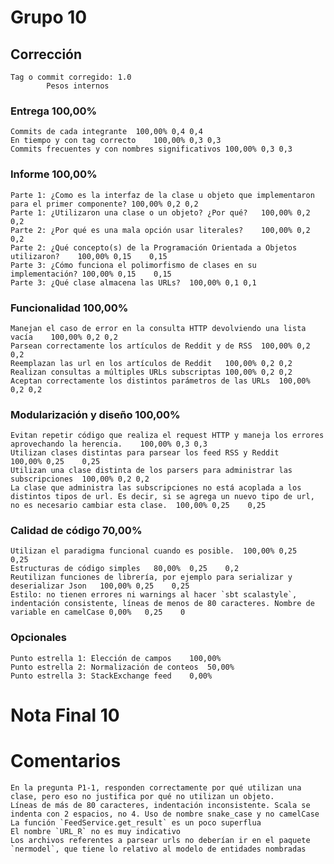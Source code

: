 # Grupo 10				
## Corrección				
	Tag o commit corregido:	1.0		
			Pesos internos	
### Entrega		100,00%		
	Commits de cada integrante	100,00%	0,4	0,4
	En tiempo y con tag correcto	100,00%	0,3	0,3
	Commits frecuentes y con nombres significativos	100,00%	0,3	0,3
### Informe		100,00%		
	Parte 1: ¿Como es la interfaz de la clase u objeto que implementaron para el primer componente?	100,00%	0,2	0,2
	Parte 1: ¿Utilizaron una clase o un objeto? ¿Por qué?	100,00%	0,2	0,2
	Parte 2: ¿Por qué es una mala opción usar literales?	100,00%	0,2	0,2
	Parte 2: ¿Qué concepto(s) de la Programación Orientada a Objetos utilizaron?	100,00%	0,15	0,15
	Parte 3: ¿Cómo funciona el polimorfismo de clases en su implementación?	100,00%	0,15	0,15
	Parte 3: ¿Qué clase almacena las URLs?	100,00%	0,1	0,1
### Funcionalidad		100,00%		
	Manejan el caso de error en la consulta HTTP devolviendo una lista vacía	100,00%	0,2	0,2
	Parsean correctamente los artículos de Reddit y de RSS	100,00%	0,2	0,2
	Reemplazan las url en los artículos de Reddit	100,00%	0,2	0,2
	Realizan consultas a múltiples URLs subscriptas	100,00%	0,2	0,2
	Aceptan correctamente los distintos parámetros de las URLs	100,00%	0,2	0,2
### Modularización y diseño		100,00%		
	Evitan repetir código que realiza el request HTTP y maneja los errores aprovechando la herencia.	100,00%	0,3	0,3
	Utilizan clases distintas para parsear los feed RSS y Reddit	100,00%	0,25	0,25
	Utilizan una clase distinta de los parsers para administrar las subscripciones	100,00%	0,2	0,2
	La clase que administra las subscripciones no está acoplada a los distintos tipos de url. Es decir, si se agrega un nuevo tipo de url, no es necesario cambiar esta clase.	100,00%	0,25	0,25
### Calidad de código		70,00%		
	Utilizan el paradigma funcional cuando es posible.	100,00%	0,25	0,25
	Estructuras de código simples	80,00%	0,25	0,2
	Reutilizan funciones de librería, por ejemplo para serializar y deserializar Json	100,00%	0,25	0,25
	Estilo: no tienen errores ni warnings al hacer `sbt scalastyle`, indentación consistente, líneas de menos de 80 caracteres. Nombre de variable en camelCase	0,00%	0,25	0
### Opcionales				
	Punto estrella 1: Elección de campos	100,00%		
	Punto estrella 2: Normalización de conteos	50,00%		
	Punto estrella 3: StackExchange feed	0,00%		
				
# Nota Final		10		
				
				
# Comentarios				
	En la pregunta P1-1, responden correctamente por qué utilizan una clase, pero eso no justifica por qué no utilizan un objeto.			
	Líneas de más de 80 caracteres, indentación inconsistente. Scala se indenta con 2 espacios, no 4. Uso de nombre snake_case y no camelCase			
	La función `FeedService.get_result` es un poco superflua			
	El nombre `URL_R` no es muy indicativo			
	Los archivos referentes a parsear urls no deberían ir en el paquete `nermodel`, que tiene lo relativo al modelo de entidades nombradas			
